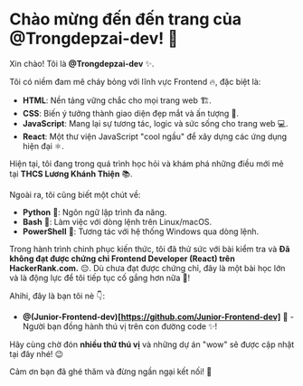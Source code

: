 # Chào mừng đến đến trang của @Trongdepzai-dev! 👋

Xin chào! Tôi là **@Trongdepzai-dev** ✨.

Tôi có niềm đam mê cháy bỏng với lĩnh vực Frontend 🔥, đặc biệt là:
- **HTML**: Nền tảng vững chắc cho mọi trang web 🏗️.
- **CSS**: Biến ý tưởng thành giao diện đẹp mắt và ấn tượng 🎨.
- **JavaScript**: Mang lại sự tương tác, logic và sức sống cho trang web 💻.
- **React**: Một thư viện JavaScript "cool ngầu" để xây dựng các ứng dụng hiện đại ⚛️.

Hiện tại, tôi đang trong quá trình học hỏi và khám phá những điều mới mẻ tại **THCS Lương Khánh Thiện** 📚.

Ngoài ra, tôi cũng biết một chút về:
- **Python** 🐍: Ngôn ngữ lập trình đa năng.
- **Bash** 🐚: Làm việc với dòng lệnh trên Linux/macOS.
- **PowerShell** 🚀: Tương tác với hệ thống Windows qua dòng lệnh.

Trong hành trình chinh phục kiến thức, tôi đã thử sức với bài kiểm tra và **Đã không đạt được chứng chỉ Frontend Developer (React) trên HackerRank.com.** 😔. Dù chưa đạt được chứng chỉ, đây là một bài học lớn và là động lực để tôi tiếp tục cố gắng hơn nữa 💪!

Ahihi, đây là bạn tôi nè 👇:
- **@(Junior-Frontend-dev)[https://github.com/Junior-Frontend-dev]** 👋 - Người bạn đồng hành thú vị trên con đường code ✨!

Hãy cùng chờ đón **nhiều thứ thú vị** và những dự án "wow" sẽ được cập nhật tại đây nhé! 😉

Cảm ơn bạn đã ghé thăm và đừng ngần ngại kết nối! 🙏
